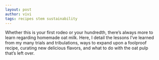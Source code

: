 ```yaml
---
layout: post
author: vivi
tags: recipes stem sustainability
---
```


Whether this is your first rodeo or your hundredth, there’s always more to learn regarding homemade oat milk. Here, I detail the lessons I’ve learned from my many trials and tribulations, ways to expand upon a foolproof recipe, curating new delicious flavors, and what to do with the oat pulp that’s left over.